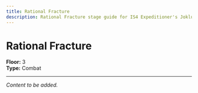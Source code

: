 ```yaml
---
title: Rational Fracture
description: Rational Fracture stage guide for IS4 Expeditioner's Joklumarkar
---
```


# Rational Fracture

**Floor:** 3  
**Type:** Combat  

---

*Content to be added.*
